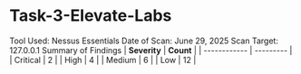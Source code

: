 # Task-3-Elevate-Labs
Tool Used: Nessus Essentials
Date of Scan: June 29, 2025
Scan Target: 127.0.0.1
Summary of Findings
| **Severity** | **Count** |
| ------------ | --------- |
| Critical     | 2         |
| High         | 4         |
| Medium       | 6         |
| Low          | 12        |
